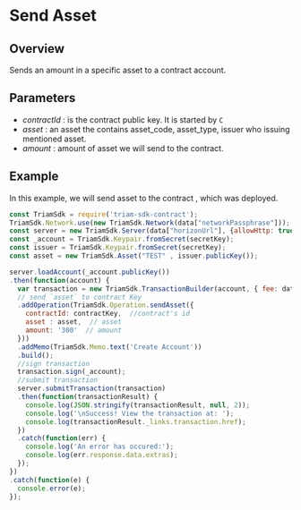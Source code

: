 # Send Asset

## Overview
Sends an amount in a specific asset to a contract account.

## Parameters
- *contractId* : is the contract public key. It is started by `C`
- *asset* : an asset the contains asset_code, asset_type, issuer who issuing mentioned asset.
- *amount* : amount of asset we will send to the contract.

## Example
In this example, we will send asset to the contract , which was deployed.

````js
const TriamSdk = require('triam-sdk-contract');
TriamSdk.Network.use(new TriamSdk.Network(data["networkPassphrase"]));
const server = new TriamSdk.Server(data["horizonUrl"], {allowHttp: true});
const _account = TriamSdk.Keypair.fromSecret(secretKey);
const issuer = TriamSdk.Keypair.fromSecret(secretKey);
const asset = new TriamSdk.Asset("TEST" , issuer.publicKey());

server.loadAccount(_account.publicKey())
.then(function(account) {
  var transaction = new TriamSdk.TransactionBuilder(account, { fee: data["networkFee"]})
  // send `asset` to contract Key
  .addOperation(TriamSdk.Operation.sendAsset({
    contractId: contractKey,  //contract's id 
    asset : asset,  // asset
    amount: '300'  // amount
  }))
  .addMemo(TriamSdk.Memo.text('Create Account'))
  .build();
  //sign transaction
  transaction.sign(_account);
  //submit transaction
  server.submitTransaction(transaction)
  .then(function(transactionResult) {
    console.log(JSON.stringify(transactionResult, null, 2));
    console.log('\nSuccess! View the transaction at: ');
    console.log(transactionResult._links.transaction.href);
  })
  .catch(function(err) {
    console.log('An error has occured:');
    console.log(err.response.data.extras);
  });
})
.catch(function(e) {
  console.error(e);
});

````